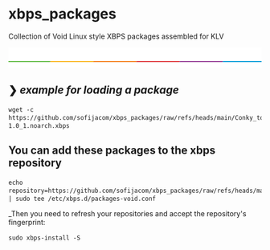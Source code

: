 # xbps_packages
Collection of Void Linux style XBPS packages assembled for KLV 


<img width="888" height="40" alt="split" src="https://github.com/sofijacom/sofijacom/blob/main/icons_line/split.png" />


## ❯ _example for loading a package_


```
wget -c https://github.com/sofijacom/xbps_packages/raw/refs/heads/main/Conky_toggle_switch-1.0_1.noarch.xbps
```

## You can add these packages to the xbps repository 

```
echo repository=https://github.com/sofijacom/xbps_packages/raw/refs/heads/main/ | sudo tee /etc/xbps.d/packages-void.conf
```

_Then you need to refresh your repositories and accept the repository's fingerprint:

```
sudo xbps-install -S
```

